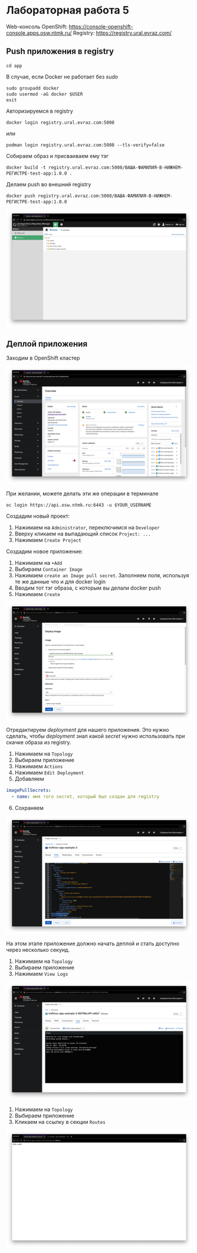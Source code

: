 # Лабораторная работа 5

Web-консоль OpenShift: https://console-openshift-console.apps.osw.ntmk.ru/
Registry: https://registry.ural.evraz.com/

## Push приложения в registry

```shell
cd app
```

В случае, если Docker не работает без _sudo_

```shell
sudo groupadd docker
sudo usermod -aG docker $USER
exit
```

Авторизируемся в registry
```shell
docker login registry.ural.evraz.com:5008
```
или

```shell
podman login registry.ural.evraz.com:5008 --tls-verify=false
```

Собираем образ и присваиваем ему тэг
```shell
docker build -t registry.ural.evraz.com:5008/ВАША-ФАМИЛИЯ-В-НИЖНЕМ-РЕГИСТРЕ-test-app:1.0.0 .
```

Делаем push во внешний registry
```shell
docker push registry.ural.evraz.com:5008/ВАША-ФАМИЛИЯ-В-НИЖНЕМ-РЕГИСТРЕ-test-app:1.0.0
```

![img](./.readme-images/01-registry.png)

## Деплой приложения

Заходим в OpenShift кластер

![img](./.readme-images/02-cluster.png)

При желании, можете делать эти же операции в терминале

```shell
oc login https://api.osw.ntmk.ru:6443 -u $YOUR_USERNAME
```

Создадим новый проект:
1) Нажимаем на `Administrator`, переключимся на `Developer`
2) Вверху кликаем на выпадающий список `Project: ...`
3) Нажимаем `Create Project`

Создадим новое приложение:
1) Нажимаем на `+Add`
2) Выбираем `Container Image`
3) Нажимаем `create an Image pull secret`. Заполняем поля, используя те же данные что и для docker login
4) Вводим тот тэг образа, с которым вы делали docker push
5) Нажимаем `Create`

![img](./.readme-images/03-new-app.png)

Отредактируем _deployment_ для нашего приложения. Это нужно сделать, чтобы _deployment_ знал какой _secret_ нужно использовать при скачке образа из registry.

1) Нажимаем на `Topology`
2) Выбираем приложение
3) Нажимаем `Actions`
4) Нажимаем `Edit Deployment`
5) Добавляем
```yaml
imagePullSecrets:
  - name: имя того secret, который был создан для registry
```
6) Сохраняем

![img](./.readme-images/04-edit-deploy.png)

На этом этапе приложение должно начать деплой и стать доступно через несколько секунд.

1) Нажимаем на `Topology`
2) Выбираем приложение
3) Нажимаем `View Logs`

![img](./.readme-images/05-logs.png)

1) Нажимаем на `Topology`
2) Выбираем приложение
3) Кликаем на ссылку в секции `Routes`

![img](./.readme-images/06-route.png)
